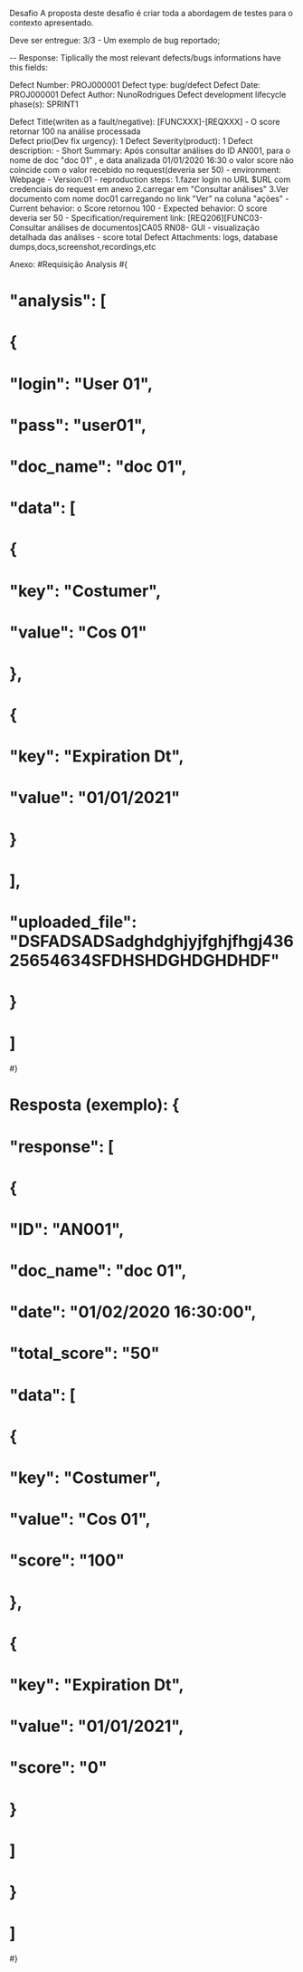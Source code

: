 Desafio
A proposta deste desafio é criar toda a abordagem de testes para o contexto apresentado.

Deve ser entregue:
3/3 - Um exemplo de bug reportado;

-- 
Response:
Tiplically the most relevant defects/bugs informations have this fields:

Defect Number:
    PROJ000001
Defect type:
    bug/defect
Defect Date:
    PROJ000001
Defect Author:
    NunoRodrigues
Defect development lifecycle phase(s): SPRINT1

Defect Title(writen as a fault/negative):
    [FUNCXXX]-[REQXXX] - O score retornar 100 na análise processada  
Defect prio(Dev fix urgency):
    1
Defect Severity(product):
    1
Defect description:
    - Short Summary: Após consultar análises do ID AN001, para o nome de doc "doc 01" , e data analizada 01/01/2020 16:30 o valor score não coincide com o valor recebido no request(deveria ser 50) 
    - environment: Webpage 
    - Version:01
    - reproduction steps:
        1.fazer login no URL $URL com credenciais do request em anexo 
        2.carregar em "Consultar análises"
        3.Ver documento com nome doc01 carregando no link "Ver" na coluna "ações"
    - Current behavior: o Score retornou 100
    - Expected behavior: O score deveria ser 50
    - Specification/requirement link: 
    [REQ206][FUNC03-Consultar análises de documentos]CA05 RN08- GUI - visualização detalhada das análises - score total
Defect Attachments:
    logs, database dumps,docs,screenshot,recordings,etc

Anexo:
#Requisição Analysis
#{
#    "analysis": [
#        {
#            "login": "User 01",
#            "pass": "user01",
#            "doc_name": "doc 01",
#            "data": [
#                {
#                    "key": "Costumer",
#                    "value": "Cos 01"
#                },
#                {
#                    "key": "Expiration Dt",
#                    "value": "01/01/2021"
#                }
#            ],
#            "uploaded_file": "DSFADSADSadghdghjyjfghjfhgj43625654634SFDHSHDGHDGHDHDF"
#        }
#    ]
#}
#    Resposta (exemplo): {
#    "response": [
#        {
#            "ID": "AN001",
#            "doc_name": "doc 01",
#            "date": "01/02/2020 16:30:00",
#            "total_score": "50"
#    "data": [
#                {
#                    "key": "Costumer",
#                    "value": "Cos 01",
#                    "score": "100"
#                },
#                {
#                    "key": "Expiration Dt",
#                    "value": "01/01/2021",
#                    "score": "0"
#                }
#            ]
#        }
#    ]
#}